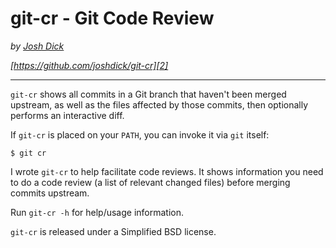 # git-cr - Git Code Review

*by [Josh Dick][1]*

*[https://github.com/joshdick/git-cr][2]*

---

`git-cr` shows all commits in a Git branch that haven't been merged upstream, as well as the files affected by those commits, then optionally performs an interactive diff.

If `git-cr` is placed on your `PATH`, you can invoke it via `git` itself:

    $ git cr

I wrote `git-cr` to help facilitate code reviews. It shows information you need to do a code review (a list of relevant changed files) before merging commits upstream.

Run `git-cr -h` for help/usage information.

`git-cr` is released under a Simplified BSD license.

  [1]: http://joshdick.net
  [2]: https://github.com/joshdick/git-cr
